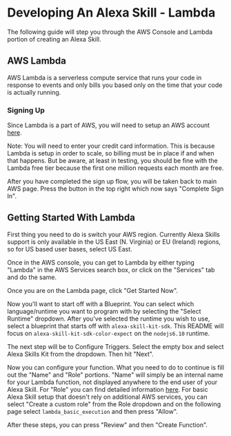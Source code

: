 # Developing An Alexa Skill - Lambda

The following guide will step you through the AWS Console and Lambda portion of creating an Alexa Skill.

## AWS Lambda

AWS Lambda is a serverless compute service that runs your code in response to events and only bills you based only on the time that your code is actually running.

### Signing Up

Since Lambda is a part of AWS, you will need to setup an AWS account [here](https://aws.amazon.com/).

Note: You will need to enter your credit card information. This is because Lambda is setup in order to scale, so billing must be in place if and when that happens. But be aware, at least in testing, you should be fine with the Lambda free tier because the first one million requests each month are free.

After you have completed the sign up flow, you will be taken back to main AWS page. Press the button in the top right which now says "Complete Sign In".

## Getting Started With Lambda

First thing you need to do is switch your AWS region. Currently Alexa Skills support is only available in the US East (N. Virginia) or EU (Ireland) regions, so for US based user bases, select US East.

Once in the AWS console, you can get to Lambda by either typing "Lambda" in the AWS Services search box, or click on the "Services" tab and do the same.

Once you are on the Lambda page, click "Get Started Now".

Now you'll want to start off with a Blueprint. You can select which language/runtime you want to program with by selecting the "Select Runtime" dropdown. After you've selected the runtime you wish to use, select a blueprint that starts off with `alexa-skill-kit-sdk`. This README will focus on `alexa-skill-kit-sdk-color-expect` on the `nodejs6.10` runtime.

The next step will be to Configure Triggers. Select the empty box and select Alexa Skills Kit from the dropdown. Then hit "Next".

Now you can configure your function. What you need to do to continue is fill out the "Name" and "Role" portions. "Name" will simply be an internal name for your Lambda function, not displayed anywhere to the end user of your Alexa Skill. For "Role" you can find detailed information [here](https://docs.aws.amazon.com/lambda/latest/dg/intro-permission-model.html#lambda-intro-execution-role). For basic Alexa Skill setup that doesn't rely on additional AWS services, you can select "Create a custom role" from the Role dropdown and on the following page select `lambda_basic_execution` and then press "Allow".

After these steps, you can press "Review" and then "Create Function".
